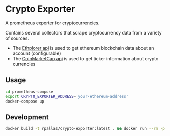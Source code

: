 # Crypto Exporter

A prometheus exporter for cryptocurrencies.

Contains several collectors that scrape cryptocurrency data from a variety of sources.

 * The [Ethplorer api](https://github.com/EverexIO/Ethplorer/wiki/Ethplorer-API) is used to get ethereum blockchain data about an account (configurable)
 * The [CoinMarketCap api](https://coinmarketcap.com/api/) is used to get ticker information about crypto currencies

## Usage

```bash
cd prometheus-compose
export CRYPTO_EXPORTER_ADDRESS='your-ethereum-address'
docker-compose up
```

## Development

```bash
docker build -t rpallas/crypto-exporter:latest . && docker run --rm -p 9101:9101 -p 3000:3000 -e CRYPTO_EXPORTER_ADDRESS='your-ethereum-address' rpallas/crypto-exporter:latest
```
